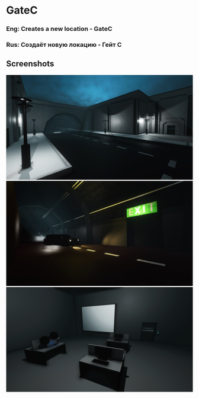 # GateC
### Eng: Creates a new location - GateC
### Rus: Создаёт новую локацию - Гейт C
## Screenshots
![](https://github.com/KoT0XleB/GateC/blob/main/Screenshots/1.jpg)
![](https://github.com/KoT0XleB/GateC/blob/main/Screenshots/2.jpg)
![](https://github.com/KoT0XleB/GateC/blob/main/Screenshots/3.png)

